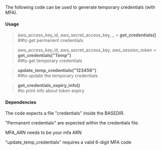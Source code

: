The following code can be used to generate temporary credentials (with MFA).

#### Usage

>aws_access_key_id, aws_secret_access_key, _ = **get_credentials()**  
##to get permanent credentials

>aws_access_key_id, aws_secret_access_key, aws_session_token = **get_credentials("Temp")**  
##to get temporary credentials

>**update_temp_credentials("123456")**  
##to update the temporary credentials

>**get_credentials_expiry_info()**  
#to print info about token expiry 


#### Dependencies
The code expects a file "credentials" inside the BASEDIR.

"Permanent credentials" are expected within the credentials file.

MFA_ARN needs to be your mfa ARN 

"update_temp_credentials" requires a valid 6-digit MFA code 
